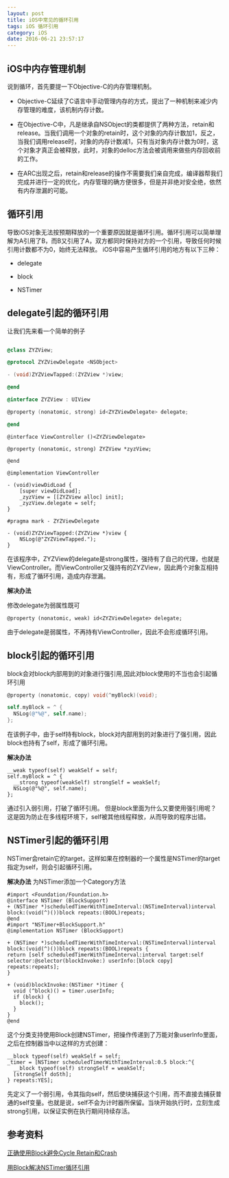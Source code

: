 ```yaml
---
layout: post
title: iOS中常见的循环引用
tags: iOS 循环引用
category: iOS
date: 2016-06-21 23:57:17
---
```


## iOS中内存管理机制

说到循环，首先要提一下Objective-C的内存管理机制。

- Objective-C延续了C语言中手动管理内存的方式，提出了一种机制来减少内存管理的难度，该机制内存计数。

- 在Objective-C中，凡是继承自NSObject的类都提供了两种方法，retain和release。当我们调用一个对象的retain时，这个对象的内存计数加1，反之，当我们调用release时，对象的内存计数减1，只有当对象内存计数为0时，这个对象才真正会被释放，此时，对象的delloc方法会被调用来做些内存回收前的工作。

- 在ARC出现之后，retain和release的操作不需要我们亲自完成，编译器帮我们完成并进行一定的优化，内存管理的确方便很多，但是并非绝对安全绝，依然有内存泄漏的可能。


## 循环引用

导致iOS对象无法按预期释放的一个重要原因就是循环引用。循环引用可以简单理解为A引用了B，而B又引用了A，双方都同时保持对方的一个引用，导致任何时候引用计数都不为0，始终无法释放。
iOS中容易产生循环引用的地方有以下三种：

- delegate

- block

- NSTimer

## delegate引起的循环引用

让我们先来看一个简单的例子

```objective-c

@class ZYZView;

@protocol ZYZViewDelegate <NSObject>

- (void)ZYZViewTapped:(ZYZView *)view;

@end

@interface ZYZView : UIView

@property (nonatomic, strong) id<ZYZViewDelegate> delegate;

@end
```

```
@interface ViewController ()<ZYZViewDelegate>

@property (nonatomic, strong) ZYZView *zyzView;

@end

@implementation ViewController

- (void)viewDidLoad {
    [super viewDidLoad];
    _zyzView = [[ZYZView alloc] init];
    _zyzView.delegate = self;
}

#pragma mark - ZYZViewDelegate

- (void)ZYZViewTapped:(ZYZView *)view {
    NSLog(@"ZYZViewTapped.");
}
```

在该程序中，ZYZView的delegate是strong属性，强持有了自己的代理，也就是ViewController。而ViewController又强持有的ZYZView，因此两个对象互相持有，形成了循环引用，造成内存泄漏。

**解决办法**

修改delegate为弱属性既可

```
@property (nonatomic, weak) id<ZYZViewDelegate> delegate;
```
由于delegate是弱属性，不再持有ViewController，因此不会形成循环引用。

## block引起的循环引用
block会对block内部用到的对象进行强引用,因此对block使用的不当也会引起循环引用

```objective-c
@property (nonatomic, copy) void(^myBlock)(void);

self.myBlock = ^ {
  NSLog(@"%@", self.name);
};
```

在该例子中，由于self持有block，block对内部用到的对象进行了强引用，因此block也持有了self，形成了循环引用。

**解决办法**

```
__weak typeof(self) weakSelf = self;
self.myBlock = ^ {
  __strong typeof(weakSelf) strongSelf = weakSelf;
  NSLog(@"%@", self.name);
};

```

通过引入弱引用，打破了循环引用。
但是block里面为什么又要使用强引用呢？
这是因为防止在多线程环境下，self被其他线程释放，从而导致的程序出错。

## NSTimer引起的循环引用
NSTimer会retain它的target，这样如果在控制器的一个属性是NSTimer的target指定为self，则会引起循环引用。

**解决办法**
为NSTimer添加一个Category方法

```
#import <Foundation/Foundation.h>
@interface NSTimer (BlockSupport)
+ (NSTimer *)scheduledTimerWithTimeInterval:(NSTimeInterval)interval block:(void(^)())block repeats:(BOOL)repeats;
@end
#import "NSTimer+BlockSupport.h"
@implementation NSTimer (BlockSupport)

+ (NSTimer *)scheduledTimerWithTimeInterval:(NSTimeInterval)interval block:(void(^)())block repeats:(BOOL)repeats { 
return [self scheduledTimerWithTimeInterval:interval target:self selector:@selector(blockInvoke:) userInfo:[block copy] repeats:repeats];
}

+ (void)blockInvoke:(NSTimer *)timer { 
  void (^block)() = timer.userInfo; 
  if (block) { 
    block(); 
  }
}
@end
```


这个分类支持使用Block创建NSTimer，把操作传递到了万能对象userInfo里面，之后在控制器当中以这样的方式创建：

```
__block typeof(self) weakSelf = self;
_timer = [NSTimer scheduledTimerWithTimeInterval:0.5 block:^{ 
  __block typeof(self) strongSelf = weakSelf;
  [strongSelf doSth];
} repeats:YES];
```

先定义了一个弱引用，令其指向self，然后使块捕获这个引用，而不直接去捕获普通的self变量。也就是说，self不会为计时器所保留。当块开始执行时，立刻生成strong引用，以保证实例在执行期间持续存活。


## 参考资料
[正确使用Block避免Cycle Retain和Crash](http://tanqisen.github.io/blog/2013/04/19/gcd-block-cycle-retain/)

[用Block解决NSTimer循环引用](http://www.jianshu.com/p/1dbd7a228a22)



